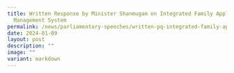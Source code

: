 ```yaml
---
title: Written Response by Minister Shanmugam on Integrated Family Application
  Management System
permalink: /news/parliamentary-speeches/written-pq-integrated-family-application-management-system/
date: 2024-01-09
layout: post
description: ""
image: ""
variant: markdown
---
```

